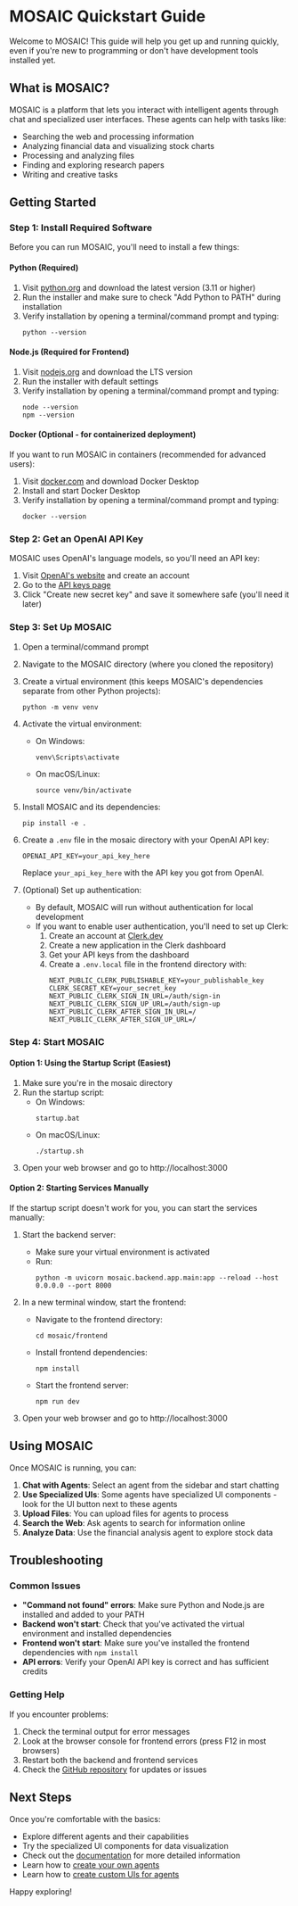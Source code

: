 # MOSAIC Quickstart Guide

Welcome to MOSAIC! This guide will help you get up and running quickly, even if you're new to programming or don't have development tools installed yet.

## What is MOSAIC?

MOSAIC is a platform that lets you interact with intelligent agents through chat and specialized user interfaces. These agents can help with tasks like:

- Searching the web and processing information
- Analyzing financial data and visualizing stock charts
- Processing and analyzing files
- Finding and exploring research papers
- Writing and creative tasks

## Getting Started

### Step 1: Install Required Software

Before you can run MOSAIC, you'll need to install a few things:

#### Python (Required)

1. Visit [python.org](https://www.python.org/downloads/) and download the latest version (3.11 or higher)
2. Run the installer and make sure to check "Add Python to PATH" during installation
3. Verify installation by opening a terminal/command prompt and typing:
   ```
   python --version
   ```

#### Node.js (Required for Frontend)

1. Visit [nodejs.org](https://nodejs.org/) and download the LTS version
2. Run the installer with default settings
3. Verify installation by opening a terminal/command prompt and typing:
   ```
   node --version
   npm --version
   ```

#### Docker (Optional - for containerized deployment)

If you want to run MOSAIC in containers (recommended for advanced users):
1. Visit [docker.com](https://www.docker.com/products/docker-desktop/) and download Docker Desktop
2. Install and start Docker Desktop
3. Verify installation by opening a terminal/command prompt and typing:
   ```
   docker --version
   ```

### Step 2: Get an OpenAI API Key

MOSAIC uses OpenAI's language models, so you'll need an API key:

1. Visit [OpenAI's website](https://platform.openai.com/signup) and create an account
2. Go to the [API keys page](https://platform.openai.com/api-keys)
3. Click "Create new secret key" and save it somewhere safe (you'll need it later)

### Step 3: Set Up MOSAIC

1. Open a terminal/command prompt
2. Navigate to the MOSAIC directory (where you cloned the repository)
3. Create a virtual environment (this keeps MOSAIC's dependencies separate from other Python projects):
   ```
   python -m venv venv
   ```
4. Activate the virtual environment:
   - On Windows:
     ```
     venv\Scripts\activate
     ```
   - On macOS/Linux:
     ```
     source venv/bin/activate
     ```
5. Install MOSAIC and its dependencies:
   ```
   pip install -e .
   ```
6. Create a `.env` file in the mosaic directory with your OpenAI API key:
   ```
   OPENAI_API_KEY=your_api_key_here
   ```
   Replace `your_api_key_here` with the API key you got from OpenAI.

7. (Optional) Set up authentication:
   - By default, MOSAIC will run without authentication for local development
   - If you want to enable user authentication, you'll need to set up Clerk:
     1. Create an account at [Clerk.dev](https://clerk.dev)
     2. Create a new application in the Clerk dashboard
     3. Get your API keys from the dashboard
     4. Create a `.env.local` file in the frontend directory with:
        ```
        NEXT_PUBLIC_CLERK_PUBLISHABLE_KEY=your_publishable_key
        CLERK_SECRET_KEY=your_secret_key
        NEXT_PUBLIC_CLERK_SIGN_IN_URL=/auth/sign-in
        NEXT_PUBLIC_CLERK_SIGN_UP_URL=/auth/sign-up
        NEXT_PUBLIC_CLERK_AFTER_SIGN_IN_URL=/
        NEXT_PUBLIC_CLERK_AFTER_SIGN_UP_URL=/
        ```

### Step 4: Start MOSAIC

#### Option 1: Using the Startup Script (Easiest)

1. Make sure you're in the mosaic directory
2. Run the startup script:
   - On Windows:
     ```
     startup.bat
     ```
   - On macOS/Linux:
     ```
     ./startup.sh
     ```
3. Open your web browser and go to http://localhost:3000

#### Option 2: Starting Services Manually

If the startup script doesn't work for you, you can start the services manually:

1. Start the backend server:
   - Make sure your virtual environment is activated
   - Run:
     ```
     python -m uvicorn mosaic.backend.app.main:app --reload --host 0.0.0.0 --port 8000
     ```

2. In a new terminal window, start the frontend:
   - Navigate to the frontend directory:
     ```
     cd mosaic/frontend
     ```
   - Install frontend dependencies:
     ```
     npm install
     ```
   - Start the frontend server:
     ```
     npm run dev
     ```

3. Open your web browser and go to http://localhost:3000

## Using MOSAIC

Once MOSAIC is running, you can:

1. **Chat with Agents**: Select an agent from the sidebar and start chatting
2. **Use Specialized UIs**: Some agents have specialized UI components - look for the UI button next to these agents
3. **Upload Files**: You can upload files for agents to process
4. **Search the Web**: Ask agents to search for information online
5. **Analyze Data**: Use the financial analysis agent to explore stock data

## Troubleshooting

### Common Issues

- **"Command not found" errors**: Make sure Python and Node.js are installed and added to your PATH
- **Backend won't start**: Check that you've activated the virtual environment and installed dependencies
- **Frontend won't start**: Make sure you've installed the frontend dependencies with `npm install`
- **API errors**: Verify your OpenAI API key is correct and has sufficient credits

### Getting Help

If you encounter problems:

1. Check the terminal output for error messages
2. Look at the browser console for frontend errors (press F12 in most browsers)
3. Restart both the backend and frontend services
4. Check the [GitHub repository](https://github.com/yourusername/mosaic) for updates or issues

## Next Steps

Once you're comfortable with the basics:

- Explore different agents and their capabilities
- Try the specialized UI components for data visualization
- Check out the [documentation](README.md) for more detailed information
- Learn how to [create your own agents](backend/agents/CREATING_AGENTS.md)
- Learn how to [create custom UIs for agents](backend/agents/CREATING_AGENT_UIS.md)

Happy exploring!
